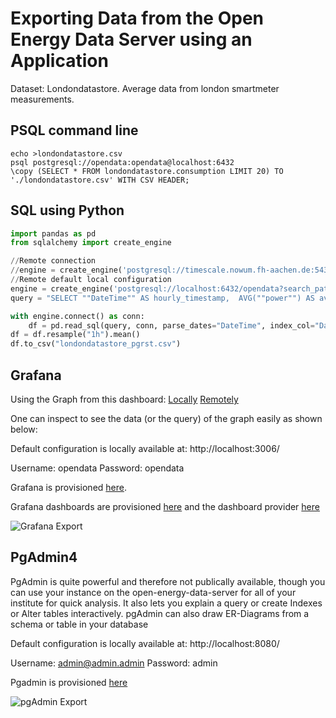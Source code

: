 # Exporting Data from the Open Energy Data Server using an Application
Dataset:
Londondatastore.
Average data from london smartmeter measurements.

## PSQL command line

```
echo >londondatastore.csv
psql postgresql://opendata:opendata@localhost:6432
\copy (SELECT * FROM londondatastore.consumption LIMIT 20) TO './londondatastore.csv' WITH CSV HEADER;
```

## SQL using Python

```python
import pandas as pd
from sqlalchemy import create_engine

//Remote connection
//engine = create_engine('postgresql://timescale.nowum.fh-aachen.de:5432/opendata?search_path=londondatastore')
//Remote default local configuration
engine = create_engine('postgresql://localhost:6432/opendata?search_path=londondatastore')
query = "SELECT ""DateTime"" AS hourly_timestamp,  AVG(""power"") AS average_power FROM consumption WHERE DateTime >= '2012-01-01' AND DateTime <= '2013-01-01' LIMIT 10"

with engine.connect() as conn:
    df = pd.read_sql(query, conn, parse_dates="DateTime", index_col="DateTime")
df = df.resample("1h").mean()
df.to_csv("londondatastore_pgrst.csv")
```

## Grafana

Using the Graph from this dashboard:
[Locally](http://localhost:3006/d/edn5t9gi0wyrke/refit-load-profile?orgId=1)
[Remotely](https://monitor.nowum.fh-aachen.de/d/edn5t9gi0wyrke/refit-load-profile?orgId=1)

One can inspect to see the data (or the query) of the graph easily as shown below:

Default configuration is locally available at:
http://localhost:3006/

Username: opendata
Password: opendata

Grafana is provisioned [here](https://github.com/NOWUM/open-energy-data-server/blob/main/data/provisioning/grafana/datasource.yml).

Grafana dashboards are provisioned [here](https://github.com/NOWUM/open-energy-data-server/tree/main/data/provisioning/grafana/dashboards) and the dashboard provider [here](https://github.com/NOWUM/open-energy-data-server/blob/main/data/provisioning/grafana/dashboardproviders/opendata.yml)

![Grafana Export](https://github.com/NOWUM/open-energy-data-server/blob/main/docs/source/media/grafana_export.png)


## PgAdmin4

PgAdmin is quite powerful and therefore not publically available, though you can use your instance on the open-energy-data-server for all of your institute for quick analysis.
It also lets you explain a query or create Indexes or Alter tables interactively.
pgAdmin can also draw ER-Diagrams from a schema or table in your database

Default configuration is locally available at:
http://localhost:8080/

Username: admin@admin.admin
Password: admin

Pgadmin is provisioned [here]((https://github.com/NOWUM/open-energy-data-server/blob/main/data/provisioning/pgadmin/servers.json))

![pgAdmin Export](https://github.com/NOWUM/open-energy-data-server/blob/main/docs/source/media/pgadmin_export.png)
